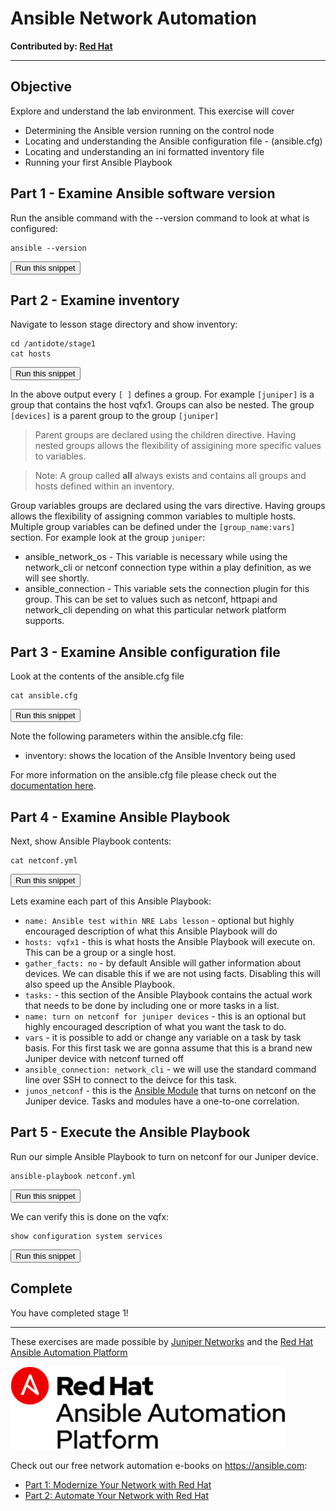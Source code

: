 # Ansible Network Automation

**Contributed by: [Red Hat](https://ansible.com)**

---

## Objective

Explore and understand the lab environment. This exercise will cover

- Determining the Ansible version running on the control node
- Locating and understanding the Ansible configuration file - (ansible.cfg)
- Locating and understanding an ini formatted inventory file
- Running your first Ansible Playbook

## Part 1 - Examine Ansible software version

Run the ansible command with the --version command to look at what is configured:

```
ansible --version
```
<button type="button" class="btn btn-primary btn-sm" onclick="runSnippetInTab('ansible', this)">Run this snippet</button>

## Part 2 - Examine inventory

Navigate to lesson stage directory and show inventory:

```
cd /antidote/stage1
cat hosts
```
<button type="button" class="btn btn-primary btn-sm" onclick="runSnippetInTab('ansible', this)">Run this snippet</button>

In the above output every `[ ]` defines a group. For example `[juniper]` is a group that contains the host vqfx1. Groups can also be nested. The group `[devices]` is a parent group to the group `[juniper]`

> Parent groups are declared using the children directive. Having nested groups allows the flexibility of assigining more specific values to variables.

> Note: A group called **all** always exists and contains all groups and hosts defined within an inventory.

Group variables groups are declared using the vars directive. Having groups allows the flexibility of assigning common variables to multiple hosts. Multiple group variables can be defined under the `[group_name:vars]` section. For example look at the group `juniper`:

- ansible_network_os - This variable is necessary while using the network_cli or netconf connection type within a play definition, as we will see shortly.
- ansible_connection - This variable sets the connection plugin for this group. This can be set to values such as netconf, httpapi and network_cli depending on what this particular network platform supports.

## Part 3 - Examine Ansible configuration file

Look at the contents of the ansible.cfg file

```
cat ansible.cfg
```
<button type="button" class="btn btn-primary btn-sm" onclick="runSnippetInTab('ansible', this)">Run this snippet</button>

Note the following parameters within the ansible.cfg file:

- inventory: shows the location of the Ansible Inventory being used

For more information on the ansible.cfg file please check out the [documentation here](https://docs.ansible.com/ansible/latest/installation_guide/intro_configuration.html).

## Part 4 - Examine Ansible Playbook

Next, show Ansible Playbook contents:

```
cat netconf.yml
```
<button type="button" class="btn btn-primary btn-sm" onclick="runSnippetInTab('ansible', this)">Run this snippet</button>

Lets examine each part of this Ansible Playbook:

- `name: Ansible test within NRE Labs lesson` - optional but highly encouraged description of what this Ansible Playbook will do
- `hosts: vqfx1` - this is what hosts the Ansible Playbook will execute on.  This can be a group or a single host.
- `gather_facts: no` - by default Ansible will gather information about devices.  We can disable this if we are not using facts.  Disabling this will also speed up the Ansible Playbook.
- `tasks:` - this section of the Ansible Playbook contains the actual work that needs to be done by including one or more tasks in a list.
- `name: turn on netconf for juniper devices` - this is an optional but highly encouraged description of what you want the task to do.
- `vars` - it is possible to add or change any variable on a task by task basis.  For this first task we are gonna assume that this is a brand new Juniper device with netconf turned off
- `ansible_connection: network_cli` - we will use the standard command line over SSH to connect to the deivce for this task.
- `junos_netconf` - this is the [Ansible Module](https://docs.ansible.com/ansible/latest/modules/junos_netconf_module.html) that turns on netconf on the Juniper device.  Tasks and modules have a one-to-one correlation.


## Part 5 - Execute the Ansible Playbook

Run our simple Ansible Playbook to turn on netconf for our Juniper device.

```
ansible-playbook netconf.yml
```
<button type="button" class="btn btn-primary btn-sm" onclick="runSnippetInTab('ansible', this)">Run this snippet</button>

We can verify this is done on the vqfx:

```
show configuration system services
```
<button type="button" class="btn btn-primary btn-sm" onclick="runSnippetInTab('vqfx1', this)">Run this snippet</button>

## Complete

You have completed stage 1!

---

These exercises are made possible by [Juniper Networks](https://juniper.net) and the [Red Hat Ansible Automation Platform](https://www.ansible.com/products/automation-platform)

![red hat ansible automation platform logo](rh-ansible-platform.png)

Check out our free network automation e-books on https://ansible.com:
- [Part 1: Modernize Your Network with Red Hat](https://www.ansible.com/resources/ebooks/network-automation-for-everyone)
- [Part 2: Automate Your Network with Red Hat](https://www.ansible.com/resources/ebooks/automate-your-network)
